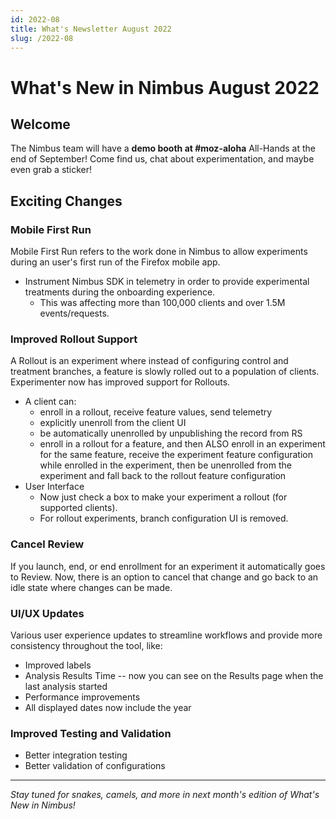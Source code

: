 ```yaml
---
id: 2022-08
title: What's Newsletter August 2022
slug: /2022-08
---
```


# What's New in Nimbus August 2022

## Welcome

The Nimbus team will have a **demo booth at #moz-aloha** All-Hands at the end of September! Come find us, chat about experimentation, and maybe even grab a sticker!

## Exciting Changes

### Mobile First Run

Mobile First Run refers to the work done in Nimbus to allow experiments during an user's first run of the Firefox mobile app.
- Instrument Nimbus SDK in telemetry in order to provide experimental treatments during the onboarding experience.
  - This was affecting more than 100,000 clients and over 1.5M events/requests.

### Improved Rollout Support

A Rollout is an experiment where instead of configuring control and treatment branches, a feature is slowly rolled out to a population of clients. Experimenter now has improved support for Rollouts.
- A client can:
  - enroll in a rollout, receive feature values, send telemetry
  - explicitly unenroll from the client UI
  - be automatically unenrolled by unpublishing the record from RS
  - enroll in a rollout for a feature, and then ALSO enroll in an experiment for the same feature, receive the experiment feature configuration while enrolled in the experiment, then be unenrolled from the experiment and fall back to the rollout feature configuration
- User Interface
  - Now just check a box to make your experiment a rollout (for supported clients).
  - For rollout experiments, branch configuration UI is removed.

### Cancel Review

If you launch, end, or end enrollment for an experiment it automatically goes to Review. Now, there is an option
to cancel that change and go back to an idle state where changes can be made.

### UI/UX Updates

Various user experience updates to streamline workflows and provide more consistency throughout the tool, like:
- Improved labels
- Analysis Results Time -- now you can see on the Results page when the last analysis started
- Performance improvements
- All displayed dates now include the year

### Improved Testing and Validation

- Better integration testing
- Better validation of configurations

---

*Stay tuned for snakes, camels, and more in next month's edition of What's New in Nimbus!*
